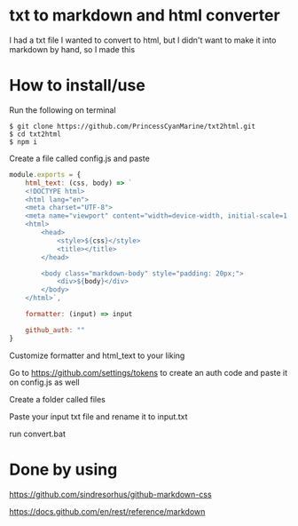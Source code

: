 # txt to markdown and html converter
I had a txt file I wanted to convert to html, but I didn't want to make it into markdown by hand, so I made this

# How to install/use
Run the following on terminal
```console
$ git clone https://github.com/PrincessCyanMarine/txt2html.git
$ cd txt2html
$ npm i
```

Create a file called config.js and paste
```javascript
module.exports = {
    html_text: (css, body) => `
    <!DOCTYPE html>
    <html lang="en">
    <meta charset="UTF-8">
    <meta name="viewport" content="width=device-width, initial-scale=1.0">
    <html>
        <head>
            <style>${css}</style>
            <title></title>
        </head>

        <body class="markdown-body" style="padding: 20px;">
            <div>${body}</div>
        </body>
    </html>`,

    formatter: (input) => input

    github_auth: ""
}
```

Customize formatter and html_text to your liking

Go to https://github.com/settings/tokens to create an auth code and paste it on config.js as well

Create a folder called files

Paste your input txt file and rename it to input.txt

run convert.bat


# Done by using
https://github.com/sindresorhus/github-markdown-css

https://docs.github.com/en/rest/reference/markdown